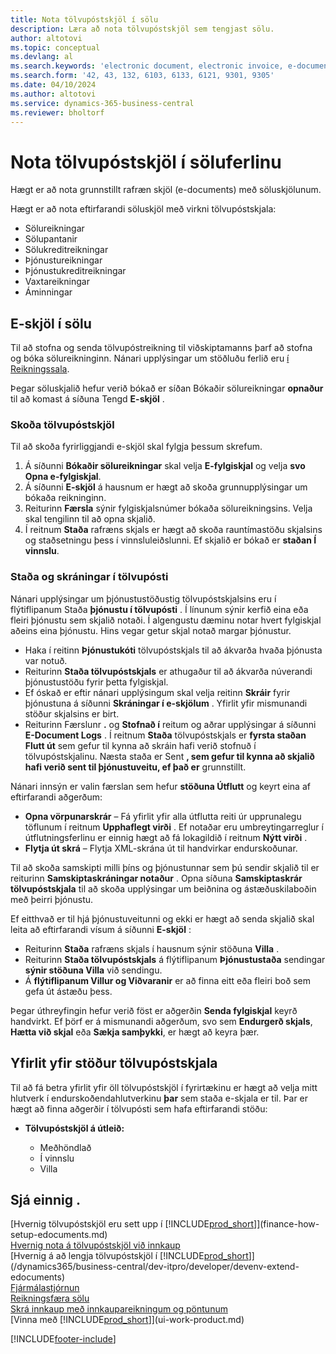 ```yaml
---
title: Nota tölvupóstskjöl í sölu
description: Læra að nota tölvupóstskjöl sem tengjast sölu.
author: altotovi
ms.topic: conceptual
ms.devlang: al
ms.search.keywords: 'electronic document, electronic invoice, e-document, e-invoice, sales, deliver'
ms.search.form: '42, 43, 132, 6103, 6133, 6121, 9301, 9305'
ms.date: 04/10/2024
ms.author: altotovi
ms.service: dynamics-365-business-central
ms.reviewer: bholtorf
---
```


# <a name="use-e-documents-in-the-sales-process"></a>Nota tölvupóstskjöl í söluferlinu

Hægt er að nota grunnstillt rafræn skjöl (e-documents) með söluskjölunum.

Hægt er að nota eftirfarandi söluskjöl með virkni tölvupóstskjala:  

- Sölureikningar
- Sölupantanir
- Sölukreditreikningar
- Þjónustureikningar
- Þjónustukreditreikningar
- Vaxtareikningar
- Áminningar

## <a name="e-documents-in-sales"></a>E-skjöl í sölu

Til að stofna og senda tölvupóstreikning til viðskiptamanns þarf að stofna og bóka sölureikninginn. Nánari upplýsingar um stöðluðu ferlið eru [í Reikningssala](sales-how-invoice-sales.md).

Þegar söluskjalið hefur verið bókað er síðan Bókaðir sölureikningar **opnaður** til að komast á síðuna Tengd **E-skjöl** .

### <a name="view-e-documents"></a>Skoða tölvupóstskjöl

Til að skoða fyrirliggjandi e-skjöl skal fylgja þessum skrefum.

1. Á síðunni **Bókaðir sölureikningar** skal velja **E-fylgiskjal** og velja **svo Opna e-fylgiskjal**.
2. Á síðunni **E-skjöl** á hausnum er hægt að skoða grunnupplýsingar um bókaða reikninginn.
3. Reiturinn **Færsla** sýnir fylgiskjalsnúmer bókaða sölureikningsins. Velja skal tengilinn til að opna skjalið.
4. Í reitnum **Staða** rafræns skjals er hægt að skoða rauntímastöðu skjalsins og staðsetningu þess í vinnsluleiðslunni. Ef skjalið er bókað er **staðan Í vinnslu**.

### <a name="e-document-statuses-and-logs"></a>Staða og skráningar í tölvupósti

Nánari upplýsingar um þjónustustöðustig tölvupóstskjalsins eru í flýtiflipanum Staða **þjónustu í tölvupósti** . Í línunum sýnir kerfið eina eða fleiri þjónustu sem skjalið notaði. Í algengustu dæminu notar hvert fylgiskjal aðeins eina þjónustu. Hins vegar getur skjal notað margar þjónustur.

- Haka í reitinn **Þjónustukóti** tölvupóstskjals til að ákvarða hvaða þjónusta var notuð.
- Reiturinn **Staða tölvupóstskjals** er athugaður til að ákvarða núverandi þjónustustöðu fyrir þetta fylgiskjal.
- Ef óskað er eftir nánari upplýsingum skal velja reitinn **Skráir** fyrir þjónustuna á síðunni **Skráningar í e-skjölum** . Yfirlit yfir mismunandi stöður skjalsins er birt.
- Reiturinn Færslunr **.** og **Stofnað í** reitum og aðrar upplýsingar á síðunni **E-Document Logs** . Í reitnum **Staða** tölvupóstskjals er **fyrsta staðan Flutt út** sem gefur til kynna að skráin hafi verið stofnuð í tölvupóstskjalinu. Næsta staða er Sent **, sem gefur til kynna að skjalið hafi verið sent til þjónustuveitu, ef það er** grunnstillt.

Nánari innsýn er valin færslan sem hefur **stöðuna Útflutt** og keyrt eina af eftirfarandi aðgerðum:

- **Opna vörpunarskrár**  – Fá yfirlit yfir alla útflutta reiti úr upprunalegu töflunum í reitnum **Upphaflegt virði** . Ef notaðar eru umbreytingarreglur í útflutningsferlinu er einnig hægt að fá lokagildið í reitnum **Nýtt virði** .
- **Flytja út skrá** – Flytja XML-skrána út til handvirkar endurskoðunar.

Til að skoða samskipti milli þíns og þjónustunnar sem þú sendir skjalið til er reiturinn **Samskiptaskráningar notaður** . Opna síðuna **Samskiptaskrár tölvupóstskjala** til að skoða upplýsingar um beiðnina og ástæðuskilaboðin með þeirri þjónustu.

Ef eitthvað er til hjá þjónustuveitunni og ekki er hægt að senda skjalið skal leita að eftirfarandi vísum á síðunni **E-skjöl** :

- Reiturinn **Staða** rafræns skjals í hausnum sýnir stöðuna **Villa** .
- Reiturinn **Staða tölvupóstskjals** á flýtiflipanum **Þjónustustaða** sendingar **sýnir stöðuna Villa** við sendingu.
- Á **flýtiflipanum Villur og Viðvaranir** er að finna eitt eða fleiri boð sem gefa út ástæðu þess.

Þegar úthreyfingin hefur verið föst er aðgerðin **Senda fylgiskjal** keyrð handvirkt. Ef þörf er á mismunandi aðgerðum, svo sem **Endurgerð skjals**, **Hætta við skjal** eða **Sækja samþykki**, er hægt að keyra þær.

## <a name="overview-of-e-document-statuses"></a>Yfirlit yfir stöður tölvupóstskjala

Til að fá betra yfirlit yfir öll tölvupóstskjöl í fyrirtækinu er hægt að velja mitt hlutverk í endurskoðendahlutverkinu **þar** sem staða e-skjala er til. Þar er hægt að finna aðgerðir í tölvupósti sem hafa eftirfarandi stöðu:

- **Tölvupóstskjöl á útleið:**

    - Meðhöndlað
    - Í vinnslu
    - Villa


## <a name="see-also"></a>Sjá einnig .

[Hvernig tölvupóstskjöl eru sett upp í [!INCLUDE[prod_short](includes/prod_short.md)]](finance-how-setup-edocuments.md)    
[Hvernig nota á tölvupóstskjöl við innkaup](finance-how-use-edocuments-purchase.md)  
[Hvernig á að lengja tölvupóstskjöl í [!INCLUDE[prod_short](includes/prod_short.md)]](/dynamics365/business-central/dev-itpro/developer/devenv-extend-edocuments)    
[Fjármálastjórnun](finance.md)    
[Reikningsfæra sölu](sales-how-invoice-sales.md)    
[Skrá innkaup með innkaupareikningum og pöntunum](purchasing-how-record-purchases.md)    
[Vinna með [!INCLUDE[prod_short](includes/prod_short.md)]](ui-work-product.md)  

[!INCLUDE[footer-include](includes/footer-banner.md)]
